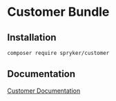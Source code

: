# Customer Bundle

## Installation

```
composer require spryker/customer
```

## Documentation

[Customer Documentation](https://spryker.github.io/customer/index.html)




